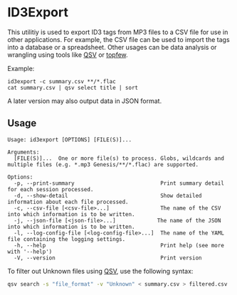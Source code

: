 # ID3Export

This utilitiy is used to export ID3 tags from MP3 files to a CSV file for use in other applications. For example, the CSV file can be used to import the tags into a database or a spreadsheet. Other usages can be data analysis or wrangling using tools like [QSV](https://github.com/jqnatividad/qsv) or [topfew](https://github.com/timbray/topfew/tree/main).

Example:

```console
id3export -c summary.csv **/*.flac
cat summary.csv | qsv select title | sort
```

A later version may also output data in JSON format.

## Usage

```console
Usage: id3export [OPTIONS] [FILE(S)]...

Arguments:
  [FILE(S)]...  One or more file(s) to process. Globs, wildcards and multiple files (e.g. *.mp3 Genesis/**/*.flac) are supported.

Options:
  -p, --print-summary                           Print summary detail for each session processed.
  -d, --show-detail                             Show detailed information about each file processed.
  -c, --csv-file [<csv-file>...]                The name of the CSV into which information is to be written.
  -j, --json-file [<json-file>...]             The name of the JSON into which information is to be written.
  -l, --log-config-file [<log-config-file>...]  The name of the YAML file containing the logging settings.
  -h, --help                                    Print help (see more with '--help')
  -V, --version                                 Print version
```

To filter out Unknown files using [QSV](https://github.com/jqnatividad/qsv), use the following syntax:

```sh
qsv search -s "file_format" -v "Unknown" < summary.csv > filtered.csv
```
